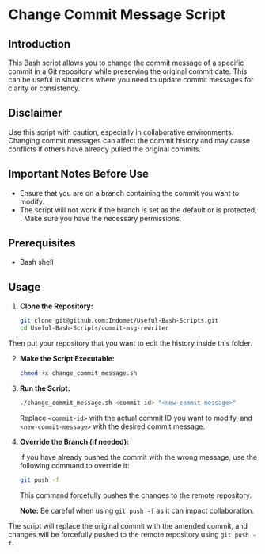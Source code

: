 # Change Commit Message Script

## Introduction

This Bash script allows you to change the commit message of a specific commit in a Git repository while preserving the original commit date. This can be useful in situations where you need to update commit messages for clarity or consistency.

## Disclaimer

Use this script with caution, especially in collaborative environments. Changing commit messages can affect the commit history and may cause conflicts if others have already pulled the original commits.

## Important Notes Before Use

- Ensure that you are on a branch containing the commit you want to modify.
- The script will not work if the branch is set as the default or is protected, . Make sure you have the necessary permissions.


## Prerequisites

- Bash shell

## Usage

1. **Clone the Repository:**

   ```bash
   git clone git@github.com:Indomet/Useful-Bash-Scripts.git
   cd Useful-Bash-Scripts/commit-msg-rewriter
   ```
Then put your repository that you want to edit the history inside this folder.

2. **Make the Script Executable:**

   ```bash
   chmod +x change_commit_message.sh
   ```

3. **Run the Script:**

   ```bash
   ./change_commit_message.sh <commit-id> "<new-commit-message>"
   ```

   Replace `<commit-id>` with the actual commit ID you want to modify, and `<new-commit-message>` with the desired commit message.

4. **Override the Branch (if needed):**

   If you have already pushed the commit with the wrong message, use the following command to override it:

   ```bash
   git push -f
   ```

   This command forcefully pushes the changes to the remote repository.

   **Note:** Be careful when using `git push -f` as it can impact collaboration.

The script will replace the original commit with the amended commit, and changes will be forcefully pushed to the remote repository using `git push -f`.

